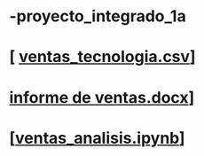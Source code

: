 # -proyecto_integrado_1a
# [ [ventas_tecnologia.csv]( /vcontent/ventas_tecnologia.csv)]
# [ informe de ventas.docx](https://1drv.ms/w/c/ea86b1b443ad628a/EWB4yUB10B9IiHlqj6q8XjIBUf3saJ3g4j53hIxMz46v6A?e=iyKyR5)]
# [[ventas_analisis.ipynb](https://colab.research.google.com/drive/1JpVbo0kZveGUNnNR0xmFhfJAfbYK2Xuz?usp=sharing)]
